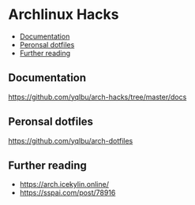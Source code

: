 # Archlinux Hacks

<!-- vim-markdown-toc GFM -->

* [Documentation](#documentation)
* [Peronsal dotfiles](#peronsal-dotfiles)
* [Further reading](#further-reading)

<!-- vim-markdown-toc -->

## Documentation

<https://github.com/yqlbu/arch-hacks/tree/master/docs>

## Peronsal dotfiles

<https://github.com/yqlbu/arch-dotfiles>

## Further reading

- https://arch.icekylin.online/
- https://sspai.com/post/78916
